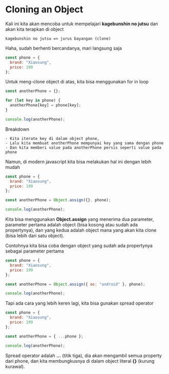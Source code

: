 # Cloning an Object

Kali ini kita akan mencoba untuk mempelajari **kagebunshin no jutsu** dan akan kita terapkan di object

```
kagebunshin no jutsu => jurus bayangan (clone)
```

Haha, sudah berhenti bercandanya, mari langsung saja

```javascript
const phone = {
  brand: "Xiaosung",
  price: 199
};
```

Untuk meng-clone object di atas, kita bisa menggunakan for in loop

```javascript
const anotherPhone = {};

for (let key in phone) {
  anotherPhone[key] = phone[key];
}

console.log(anotherPhone);
```

Breakdown

```
- Kita iterate key di dalam object phone,
- Lalu kita membuat anotherPhone mempunyai key yang sama dengan phone
- Dan kita memberi value pada anotherPhone persis seperti value pada phone
```

Namun, di modern javascript kita bisa melakukan hal ini dengan lebih mudah

```javascript
const phone = {
  brand: "Xiaosung",
  price: 199
};

const anotherPhone = Object.assign({}, phone);

console.log(anotherPhone);
```

Kita bisa menggunakan **Object.assign** yang menerima dua parameter, parameter pertama adalah object (bisa kosong atau sudah ada propertynya), dan yang kedua adalah object mana yang akan kita clone (bisa lebih dari satu object).

Contohnya kita bisa coba dengan object yang sudah ada propertynya sebagai parameter pertama

```javascript
const phone = {
  brand: "Xiaosung",
  price: 199
};

const anotherPhone = Object.assign({ os: "android" }, phone);

console.log(anotherPhone);
```

Tapi ada cara yang lebih keren lagi, kita bisa gunakan spread operator

```javascript
const phone = {
  brand: "Xiaosung",
  price: 199
};

const anotherPhone = { ...phone };

console.log(anotherPhone);
```

Spread operator adalah **...** (titik tiga), dia akan mengambil semua property dari phone, dan kita membungkusnya di dalam object literal **{}** (kurung kurawal).
